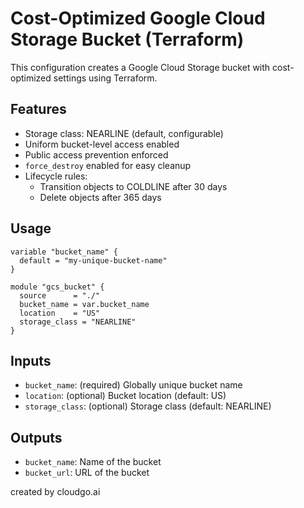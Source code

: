 # Cost-Optimized Google Cloud Storage Bucket (Terraform)

This configuration creates a Google Cloud Storage bucket with cost-optimized settings using Terraform.

## Features
- Storage class: NEARLINE (default, configurable)
- Uniform bucket-level access enabled
- Public access prevention enforced
- `force_destroy` enabled for easy cleanup
- Lifecycle rules:
  - Transition objects to COLDLINE after 30 days
  - Delete objects after 365 days

## Usage

```
variable "bucket_name" {
  default = "my-unique-bucket-name"
}

module "gcs_bucket" {
  source      = "./"
  bucket_name = var.bucket_name
  location    = "US"
  storage_class = "NEARLINE"
}
```

## Inputs
- `bucket_name`: (required) Globally unique bucket name
- `location`: (optional) Bucket location (default: US)
- `storage_class`: (optional) Storage class (default: NEARLINE)

## Outputs
- `bucket_name`: Name of the bucket
- `bucket_url`: URL of the bucket



created by cloudgo.ai
